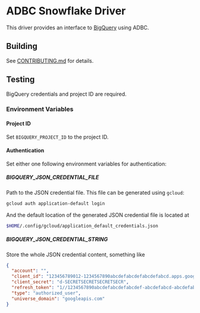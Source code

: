 <!---
  Licensed to the Apache Software Foundation (ASF) under one
  or more contributor license agreements.  See the NOTICE file
  distributed with this work for additional information
  regarding copyright ownership.  The ASF licenses this file
  to you under the Apache License, Version 2.0 (the
  "License"); you may not use this file except in compliance
  with the License.  You may obtain a copy of the License at

    http://www.apache.org/licenses/LICENSE-2.0

  Unless required by applicable law or agreed to in writing,
  software distributed under the License is distributed on an
  "AS IS" BASIS, WITHOUT WARRANTIES OR CONDITIONS OF ANY
  KIND, either express or implied.  See the License for the
  specific language governing permissions and limitations
  under the License.
-->

# ADBC Snowflake Driver

This driver provides an interface to
[BigQuery](https://cloud.google.com/bigquery) using ADBC.

## Building

See [CONTRIBUTING.md](../../CONTRIBUTING.md) for details.

## Testing

BigQuery credentials and project ID are required.

### Environment Variables
#### Project ID
Set `BIGQUERY_PROJECT_ID` to the project ID.

#### Authentication
Set either one following environment variables for authentication:

##### BIGQUERY_JSON_CREDENTIAL_FILE
Path to the JSON credential file. This file can be generated using `gcloud`:

```sh
gcloud auth application-default login
```

And the default location of the generated JSON credential file is located at

```sh
$HOME/.config/gcloud/application_default_credentials.json
```

##### BIGQUERY_JSON_CREDENTIAL_STRING
Store the whole JSON credential content, something like

```json
{
  "account": "",
  "client_id": "123456789012-1234567890abcdefabcdefabcdefabcd.apps.googleusercontent.com",
  "client_secret": "d-SECRETSECRETSECRETSECR",
  "refresh_token": "1//1234567890abcdefabcdefabcdef-abcdefabcd-abcdefabcdefabcdefabcdefab-abcdefabcdefabcdefabcdefabcdef-ab",
  "type": "authorized_user",
  "universe_domain": "googleapis.com"
}
```
